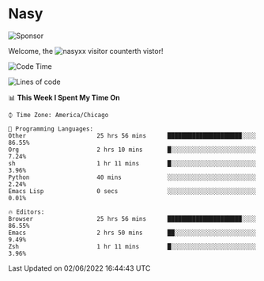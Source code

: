 # Nasy

<!--
<p align="center">
<img height="200" src="https://github-readme-stats.vercel.app/api?username=nasyxx&count_private=true&show_icons=true&theme=dracula&include_all_commits=true"/>
<img height="200" src="https://github-readme-stats.vercel.app/api/top-langs/?username=nasyxx&theme=dracula&hide=html,jupyter+notebook&count_private=true&show_icons=true"/>
</p>

  
----------------
-->

![Sponsor](https://img.shields.io/static/v1.svg?label=Sponsor&message=%E2%9D%A4&logo=GitHub&style=flat&color=pink)
 
Welcome, the ![nasyxx visitor counter](https://count.getloli.com/get/@nasyxx?theme=rule34)th vistor!
 
<!--START_SECTION:waka-->
![Code Time](http://img.shields.io/badge/Code%20Time-2%2C452%20hrs%2016%20mins-blue)

![Lines of code](https://img.shields.io/badge/From%20Hello%20World%20I%27ve%20Written-5%20Million%20lines%20of%20code-blue)

📊 **This Week I Spent My Time On** 

```text
⌚︎ Time Zone: America/Chicago

💬 Programming Languages: 
Other                    25 hrs 56 mins      █████████████████████░░░░   86.55% 
Org                      2 hrs 10 mins       █░░░░░░░░░░░░░░░░░░░░░░░░   7.24% 
sh                       1 hr 11 mins        █░░░░░░░░░░░░░░░░░░░░░░░░   3.96% 
Python                   40 mins             ░░░░░░░░░░░░░░░░░░░░░░░░░   2.24% 
Emacs Lisp               0 secs              ░░░░░░░░░░░░░░░░░░░░░░░░░   0.01%

🔥 Editors: 
Browser                  25 hrs 56 mins      █████████████████████░░░░   86.55% 
Emacs                    2 hrs 50 mins       ██░░░░░░░░░░░░░░░░░░░░░░░   9.49% 
Zsh                      1 hr 11 mins        █░░░░░░░░░░░░░░░░░░░░░░░░   3.96%

```


 Last Updated on 02/06/2022 16:44:43 UTC
<!--END_SECTION:waka-->

<!-- ![visitors](https://visitor-badge.laobi.icu/badge?page_id=nasyxx.nasyxx) -->
